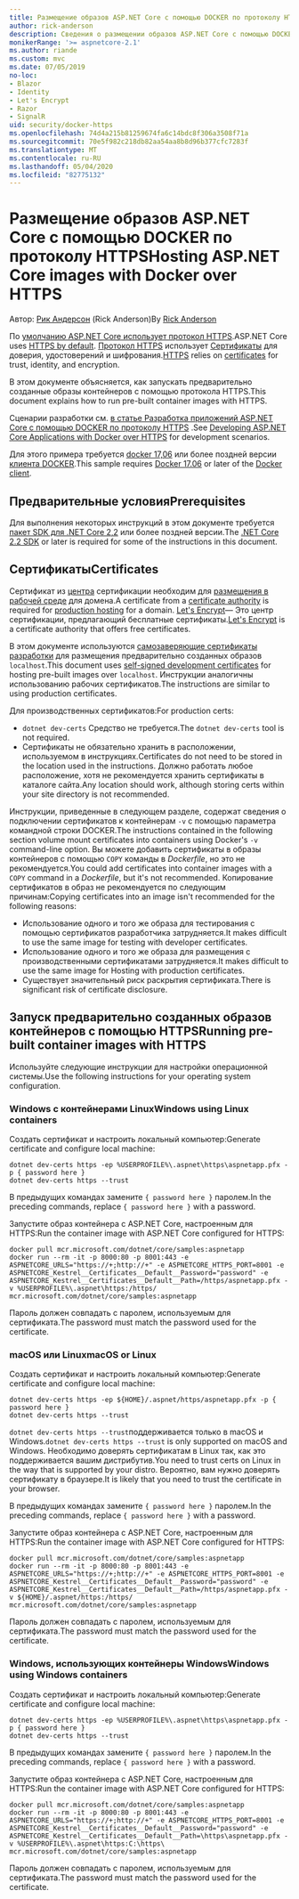 ```yaml
---
title: Размещение образов ASP.NET Core с помощью DOCKER по протоколу HTTPS
author: rick-anderson
description: Сведения о размещении образов ASP.NET Core с помощью DOCKER по протоколу HTTPS
monikerRange: '>= aspnetcore-2.1'
ms.author: riande
ms.custom: mvc
ms.date: 07/05/2019
no-loc:
- Blazor
- Identity
- Let's Encrypt
- Razor
- SignalR
uid: security/docker-https
ms.openlocfilehash: 74d4a215b81259674fa6c14bdc8f306a3508f71a
ms.sourcegitcommit: 70e5f982c218db82aa54aa8b8d96b377cfc7283f
ms.translationtype: MT
ms.contentlocale: ru-RU
ms.lasthandoff: 05/04/2020
ms.locfileid: "82775132"
---
```

# <a name="hosting-aspnet-core-images-with-docker-over-https"></a><span data-ttu-id="5fc3f-103">Размещение образов ASP.NET Core с помощью DOCKER по протоколу HTTPS</span><span class="sxs-lookup"><span data-stu-id="5fc3f-103">Hosting ASP.NET Core images with Docker over HTTPS</span></span>

<span data-ttu-id="5fc3f-104">Автор: [Рик Андерсон](https://twitter.com/RickAndMSFT) (Rick Anderson)</span><span class="sxs-lookup"><span data-stu-id="5fc3f-104">By [Rick Anderson](https://twitter.com/RickAndMSFT)</span></span>

<span data-ttu-id="5fc3f-105">По [умолчанию ASP.NET Core использует протокол HTTPS](/aspnet/core/security/enforcing-ssl).</span><span class="sxs-lookup"><span data-stu-id="5fc3f-105">ASP.NET Core uses [HTTPS by default](/aspnet/core/security/enforcing-ssl).</span></span> <span data-ttu-id="5fc3f-106">[Протокол HTTPS](https://en.wikipedia.org/wiki/HTTPS) использует [Сертификаты](https://en.wikipedia.org/wiki/Public_key_certificate) для доверия, удостоверений и шифрования.</span><span class="sxs-lookup"><span data-stu-id="5fc3f-106">[HTTPS](https://en.wikipedia.org/wiki/HTTPS) relies on [certificates](https://en.wikipedia.org/wiki/Public_key_certificate) for trust, identity, and encryption.</span></span>

<span data-ttu-id="5fc3f-107">В этом документе объясняется, как запускать предварительно созданные образы контейнеров с помощью протокола HTTPS.</span><span class="sxs-lookup"><span data-stu-id="5fc3f-107">This document explains how to run pre-built container images with HTTPS.</span></span>

<span data-ttu-id="5fc3f-108">Сценарии разработки см. [в статье Разработка приложений ASP.NET Core с помощью DOCKER по протоколу HTTPS](https://github.com/dotnet/dotnet-docker/blob/master/samples/run-aspnetcore-https-development.md) .</span><span class="sxs-lookup"><span data-stu-id="5fc3f-108">See [Developing ASP.NET Core Applications with Docker over HTTPS](https://github.com/dotnet/dotnet-docker/blob/master/samples/run-aspnetcore-https-development.md) for development scenarios.</span></span>

<span data-ttu-id="5fc3f-109">Для этого примера требуется [docker 17,06](https://docs.docker.com/release-notes/docker-ce) или более поздней версии [клиента DOCKER](https://www.docker.com/products/docker).</span><span class="sxs-lookup"><span data-stu-id="5fc3f-109">This sample requires [Docker 17.06](https://docs.docker.com/release-notes/docker-ce) or later of the [Docker client](https://www.docker.com/products/docker).</span></span>

## <a name="prerequisites"></a><span data-ttu-id="5fc3f-110">Предварительные условия</span><span class="sxs-lookup"><span data-stu-id="5fc3f-110">Prerequisites</span></span>

<span data-ttu-id="5fc3f-111">Для выполнения некоторых инструкций в этом документе требуется [пакет SDK для .NET Core 2,2](https://dotnet.microsoft.com/download) или более поздней версии.</span><span class="sxs-lookup"><span data-stu-id="5fc3f-111">The [.NET Core 2.2 SDK](https://dotnet.microsoft.com/download) or later is required for some of the instructions in this document.</span></span>

## <a name="certificates"></a><span data-ttu-id="5fc3f-112">Сертификаты</span><span class="sxs-lookup"><span data-stu-id="5fc3f-112">Certificates</span></span>

<span data-ttu-id="5fc3f-113">Сертификат из [центра](https://wikipedia.org/wiki/Certificate_authority) сертификации необходим для [размещения в рабочей среде](https://blogs.msdn.microsoft.com/webdev/2017/11/29/configuring-https-in-asp-net-core-across-different-platforms/) для домена.</span><span class="sxs-lookup"><span data-stu-id="5fc3f-113">A certificate from a [certificate authority](https://wikipedia.org/wiki/Certificate_authority) is required for [production hosting](https://blogs.msdn.microsoft.com/webdev/2017/11/29/configuring-https-in-asp-net-core-across-different-platforms/) for a domain.</span></span> <span data-ttu-id="5fc3f-114">[Let's Encrypt](https://letsencrypt.org/)— Это центр сертификации, предлагающий бесплатные сертификаты.</span><span class="sxs-lookup"><span data-stu-id="5fc3f-114">[Let's Encrypt](https://letsencrypt.org/) is a certificate authority that offers free certificates.</span></span>

<span data-ttu-id="5fc3f-115">В этом документе используются [самозаверяющие сертификаты разработки](https://en.wikipedia.org/wiki/Self-signed_certificate) для размещения предварительно созданных образов `localhost`.</span><span class="sxs-lookup"><span data-stu-id="5fc3f-115">This document uses [self-signed development certificates](https://en.wikipedia.org/wiki/Self-signed_certificate) for hosting pre-built images over `localhost`.</span></span> <span data-ttu-id="5fc3f-116">Инструкции аналогичны использованию рабочих сертификатов.</span><span class="sxs-lookup"><span data-stu-id="5fc3f-116">The instructions are similar to using production certificates.</span></span>

<span data-ttu-id="5fc3f-117">Для производственных сертификатов:</span><span class="sxs-lookup"><span data-stu-id="5fc3f-117">For production certs:</span></span>

* <span data-ttu-id="5fc3f-118">`dotnet dev-certs` Средство не требуется.</span><span class="sxs-lookup"><span data-stu-id="5fc3f-118">The `dotnet dev-certs` tool is not required.</span></span>
* <span data-ttu-id="5fc3f-119">Сертификаты не обязательно хранить в расположении, используемом в инструкциях.</span><span class="sxs-lookup"><span data-stu-id="5fc3f-119">Certificates do not need to be stored in the location used in the instructions.</span></span> <span data-ttu-id="5fc3f-120">Должно работать любое расположение, хотя не рекомендуется хранить сертификаты в каталоге сайта.</span><span class="sxs-lookup"><span data-stu-id="5fc3f-120">Any location should work, although storing certs within your site directory is not recommended.</span></span>

<span data-ttu-id="5fc3f-121">Инструкции, приведенные в следующем разделе, содержат сведения о подключении сертификатов к контейнерам `-v` с помощью параметра командной строки DOCKER.</span><span class="sxs-lookup"><span data-stu-id="5fc3f-121">The instructions contained in the following section volume mount certificates into containers using Docker's `-v` command-line option.</span></span> <span data-ttu-id="5fc3f-122">Вы можете добавить сертификаты в образы контейнеров с помощью `COPY` команды в *Dockerfile*, но это не рекомендуется.</span><span class="sxs-lookup"><span data-stu-id="5fc3f-122">You could add certificates into container images with a `COPY` command in a *Dockerfile*, but it's not recommended.</span></span> <span data-ttu-id="5fc3f-123">Копирование сертификатов в образ не рекомендуется по следующим причинам:</span><span class="sxs-lookup"><span data-stu-id="5fc3f-123">Copying certificates into an image isn't recommended for the following reasons:</span></span>

* <span data-ttu-id="5fc3f-124">Использование одного и того же образа для тестирования с помощью сертификатов разработчика затрудняется.</span><span class="sxs-lookup"><span data-stu-id="5fc3f-124">It makes difficult to use the same image for testing with developer certificates.</span></span>
* <span data-ttu-id="5fc3f-125">Использование одного и того же образа для размещения с производственными сертификатами затрудняется.</span><span class="sxs-lookup"><span data-stu-id="5fc3f-125">It makes difficult to use the same image for Hosting with production certificates.</span></span>
* <span data-ttu-id="5fc3f-126">Существует значительный риск раскрытия сертификата.</span><span class="sxs-lookup"><span data-stu-id="5fc3f-126">There is significant risk of certificate disclosure.</span></span>

## <a name="running-pre-built-container-images-with-https"></a><span data-ttu-id="5fc3f-127">Запуск предварительно созданных образов контейнеров с помощью HTTPS</span><span class="sxs-lookup"><span data-stu-id="5fc3f-127">Running pre-built container images with HTTPS</span></span>

<span data-ttu-id="5fc3f-128">Используйте следующие инструкции для настройки операционной системы.</span><span class="sxs-lookup"><span data-stu-id="5fc3f-128">Use the following instructions for your operating system configuration.</span></span>

### <a name="windows-using-linux-containers"></a><span data-ttu-id="5fc3f-129">Windows с контейнерами Linux</span><span class="sxs-lookup"><span data-stu-id="5fc3f-129">Windows using Linux containers</span></span>

<span data-ttu-id="5fc3f-130">Создать сертификат и настроить локальный компьютер:</span><span class="sxs-lookup"><span data-stu-id="5fc3f-130">Generate certificate and configure local machine:</span></span>

```dotnetcli
dotnet dev-certs https -ep %USERPROFILE%\.aspnet\https\aspnetapp.pfx -p { password here }
dotnet dev-certs https --trust
```

<span data-ttu-id="5fc3f-131">В предыдущих командах замените `{ password here }` паролем.</span><span class="sxs-lookup"><span data-stu-id="5fc3f-131">In the preceding commands, replace `{ password here }` with a password.</span></span>

<span data-ttu-id="5fc3f-132">Запустите образ контейнера с ASP.NET Core, настроенным для HTTPS:</span><span class="sxs-lookup"><span data-stu-id="5fc3f-132">Run the container image with ASP.NET Core configured for HTTPS:</span></span>

```console
docker pull mcr.microsoft.com/dotnet/core/samples:aspnetapp
docker run --rm -it -p 8000:80 -p 8001:443 -e ASPNETCORE_URLS="https://+;http://+" -e ASPNETCORE_HTTPS_PORT=8001 -e ASPNETCORE_Kestrel__Certificates__Default__Password="password" -e ASPNETCORE_Kestrel__Certificates__Default__Path=/https/aspnetapp.pfx -v %USERPROFILE%\.aspnet\https:/https/ mcr.microsoft.com/dotnet/core/samples:aspnetapp
```

<span data-ttu-id="5fc3f-133">Пароль должен совпадать с паролем, используемым для сертификата.</span><span class="sxs-lookup"><span data-stu-id="5fc3f-133">The password must match the password used for the certificate.</span></span>

### <a name="macos-or-linux"></a><span data-ttu-id="5fc3f-134">macOS или Linux</span><span class="sxs-lookup"><span data-stu-id="5fc3f-134">macOS or Linux</span></span>

<span data-ttu-id="5fc3f-135">Создать сертификат и настроить локальный компьютер:</span><span class="sxs-lookup"><span data-stu-id="5fc3f-135">Generate certificate and configure local machine:</span></span>

```dotnetcli
dotnet dev-certs https -ep ${HOME}/.aspnet/https/aspnetapp.pfx -p { password here }
dotnet dev-certs https --trust
```

<span data-ttu-id="5fc3f-136">`dotnet dev-certs https --trust`поддерживается только в macOS и Windows.</span><span class="sxs-lookup"><span data-stu-id="5fc3f-136">`dotnet dev-certs https --trust` is only supported on macOS and Windows.</span></span> <span data-ttu-id="5fc3f-137">Необходимо доверять сертификатам в Linux так, как это поддерживается вашим дистрибутив.</span><span class="sxs-lookup"><span data-stu-id="5fc3f-137">You need to trust certs on Linux in the way that is supported by your distro.</span></span> <span data-ttu-id="5fc3f-138">Вероятно, вам нужно доверять сертификату в браузере.</span><span class="sxs-lookup"><span data-stu-id="5fc3f-138">It is likely that you need to trust the certificate in your browser.</span></span>

<span data-ttu-id="5fc3f-139">В предыдущих командах замените `{ password here }` паролем.</span><span class="sxs-lookup"><span data-stu-id="5fc3f-139">In the preceding commands, replace `{ password here }` with a password.</span></span>

<span data-ttu-id="5fc3f-140">Запустите образ контейнера с ASP.NET Core, настроенным для HTTPS:</span><span class="sxs-lookup"><span data-stu-id="5fc3f-140">Run the container image with ASP.NET Core configured for HTTPS:</span></span>

```console
docker pull mcr.microsoft.com/dotnet/core/samples:aspnetapp
docker run --rm -it -p 8000:80 -p 8001:443 -e ASPNETCORE_URLS="https://+;http://+" -e ASPNETCORE_HTTPS_PORT=8001 -e ASPNETCORE_Kestrel__Certificates__Default__Password="password" -e ASPNETCORE_Kestrel__Certificates__Default__Path=/https/aspnetapp.pfx -v ${HOME}/.aspnet/https:/https/ mcr.microsoft.com/dotnet/core/samples:aspnetapp
```

<span data-ttu-id="5fc3f-141">Пароль должен совпадать с паролем, используемым для сертификата.</span><span class="sxs-lookup"><span data-stu-id="5fc3f-141">The password must match the password used for the certificate.</span></span>

### <a name="windows-using-windows-containers"></a><span data-ttu-id="5fc3f-142">Windows, использующих контейнеры Windows</span><span class="sxs-lookup"><span data-stu-id="5fc3f-142">Windows using Windows containers</span></span>

<span data-ttu-id="5fc3f-143">Создать сертификат и настроить локальный компьютер:</span><span class="sxs-lookup"><span data-stu-id="5fc3f-143">Generate certificate and configure local machine:</span></span>

```dotnetcli
dotnet dev-certs https -ep %USERPROFILE%\.aspnet\https\aspnetapp.pfx -p { password here }
dotnet dev-certs https --trust
```

<span data-ttu-id="5fc3f-144">В предыдущих командах замените `{ password here }` паролем.</span><span class="sxs-lookup"><span data-stu-id="5fc3f-144">In the preceding commands, replace `{ password here }` with a password.</span></span>

<span data-ttu-id="5fc3f-145">Запустите образ контейнера с ASP.NET Core, настроенным для HTTPS:</span><span class="sxs-lookup"><span data-stu-id="5fc3f-145">Run the container image with ASP.NET Core configured for HTTPS:</span></span>

```console
docker pull mcr.microsoft.com/dotnet/core/samples:aspnetapp
docker run --rm -it -p 8000:80 -p 8001:443 -e ASPNETCORE_URLS="https://+;http://+" -e ASPNETCORE_HTTPS_PORT=8001 -e ASPNETCORE_Kestrel__Certificates__Default__Password="password" -e ASPNETCORE_Kestrel__Certificates__Default__Path=\https\aspnetapp.pfx -v %USERPROFILE%\.aspnet\https:C:\https\ mcr.microsoft.com/dotnet/core/samples:aspnetapp
```

<span data-ttu-id="5fc3f-146">Пароль должен совпадать с паролем, используемым для сертификата.</span><span class="sxs-lookup"><span data-stu-id="5fc3f-146">The password must match the password used for the certificate.</span></span>
